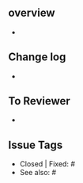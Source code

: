 ## overview
- 

## Change log
- 

## To Reviewer
- 

## Issue Tags
- Closed | Fixed: #
- See also: #
